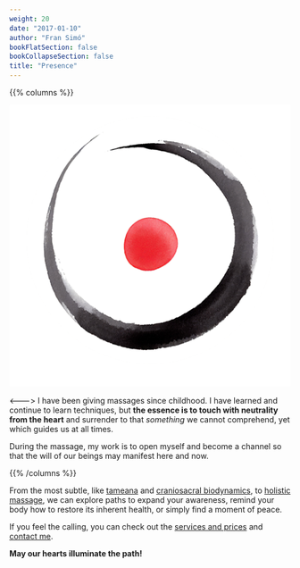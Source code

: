 ```yaml
---
weight: 20
date: "2017-01-10"
author: "Fran Simó"
bookFlatSection: false
bookCollapseSection: false
title: "Presence"
---
```


{{% columns %}}

![PauLluc.png](PauLluc.png)

<--->
I have been giving massages since childhood. I have learned and continue to learn techniques, but **the essence is to touch with neutrality from the heart** and surrender to that _something_ we cannot comprehend, yet which guides us at all times.

During the massage, my work is to open myself and become a channel so that the will of our beings may manifest here and now.

{{% /columns %}}

From the most subtle, like [tameana](tameana/) and [craniosacral biodynamics](biodinamica_craneosacral/), to 
[holistic massage](masaje_holistico/), we can explore paths to expand your awareness, remind your body 
how to restore its inherent health, or simply find a moment of peace.

If you feel the calling, you can check out the [services and prices](prices/) and [contact me](../contact).

**May our hearts illuminate the path!**
